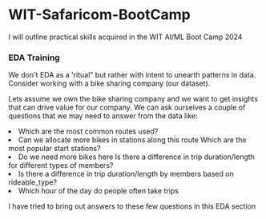 # WIT-Safaricom-BootCamp
I will outline practical skills acquired in the WIT AI/ML  Boot Camp 2024

<h3>EDA Training </h3>

We don't EDA as a 'ritual" but rather with intent to unearth patterns in data.
Consider working with a bike sharing company (our dataset).
<p>Lets assume we own the bike sharing company and we want to get insights that can drive value for our company. We can ask ourselves a couple of questions that we may need to answer from the data like:</p>
<li>Which are the most common routes used?</li>
<li>Can we allocate more bikes in stations along this route Which are the most popular start stations?</li>
<li>Do we need more bikes here Is there a difference in trip duration/length for different types of members?</li>
<li>Is there a difference in trip duration/length by members based on rideable_type?</li>
<li>Which hour of the day do people often take trips</li>

<p>I have tried to bring out answers to these few questions in this EDA section</p>
